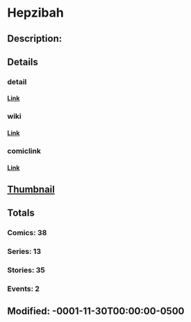 # Hepzibah
## Description: 
## Details
### detail
#### [Link](http://marvel.com/comics/characters/1009342/hepzibah?utm_campaign=apiRef&utm_source=225578a89fc76f3d20fbffda5d17a88d)
### wiki
#### [Link](http://marvel.com/universe/Hepzibah?utm_campaign=apiRef&utm_source=225578a89fc76f3d20fbffda5d17a88d)
### comiclink
#### [Link](http://marvel.com/comics/characters/1009342/hepzibah?utm_campaign=apiRef&utm_source=225578a89fc76f3d20fbffda5d17a88d)
## [Thumbnail](http://i.annihil.us/u/prod/marvel/i/mg/b/d0/4c003eda76ac7.jpg)
## Totals
### Comics: 38
### Series: 13
### Stories: 35
### Events: 2
## Modified: -0001-11-30T00:00:00-0500